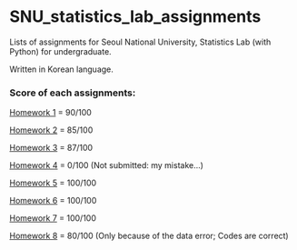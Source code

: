 # SNU_statistics_lab_assignments

Lists of assignments for Seoul National University, Statistics Lab (with Python) for undergraduate.

Written in Korean language.

### Score of each assignments:

[Homework 1](hw1/) = 90/100

[Homework 2](hw2/) = 85/100

[Homework 3](hw3/) = 87/100

[Homework 4](hw4/) = 0/100 (Not submitted: my mistake...)

[Homework 5](hw5/) = 100/100 

[Homework 6](hw6/) = 100/100

[Homework 7](hw7/) = 100/100

[Homework 8](hw8/) = 80/100 (Only because of the data error; Codes are correct)

